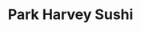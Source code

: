 ---
layout: place
title: "Park Harvey Sushi"
permalink: /oklahoma/oklahoma-city/park-harvey-sushi.html
stateAbbr: OK
stateName: Oklahoma
cityName: Oklahoma City
seo:
  name: "Park Harvey Sushi"
  type: Restaurant
  links: http://www.parkharveysushi.com/
description: "Park Harvey Sushi serves delicious sushi in Oklahoma City, Oklahoma. Try fresh Japanese dishes for a great dining experience. "
place_id: ChIJPQN6zy4XsocRq38z02GWX4w
photos:
  - name: >-
      places/ChIJPQN6zy4XsocRq38z02GWX4w/photos/AeeoHcJlGXHkDvaF-ZGxuMe-GTeNR8eWQq1Q0bC56-UeRfPSfNawzAoC0Xzr1b2v-WfgamMnQpJZIGDC8EQaY4TdgE6BfrM9ejc1oYQQ1A1rrCIlE2m4kvFA8c9wyAoCaI8sE9WC3Zt-9xr5IWkbZtQZsc-M5tqTzo0wpuHXPzDHOyOiZLPKXC5ai1VSWZA8OIT_pA8ZYodH__oyBjxpddKqgYTeIELBdstDFysmPuAC-FGi9k8Nyasx82iW9kbjbkVYn1lRVn-eUNAAkZvlMECLOpxzDwtLYuCDh0F3p8dXmF5Khsr_bzCJrx2Io659M4XWDGIXgbQSncjlJliMTtqprYSwOODqogqElD4cR8nt7EECKfOnu3Xwe1qMPy0xl575kxWW44v-_qlF3WMYA965bLn2D7wh1w6r1Mn3LEIZSQk
    widthPx: 4032
    heightPx: 3024
    authorAttributions:
      - displayName: Brian
        uri: https://maps.google.com/maps/contrib/104464325102580349558
        photoUri: >-
          https://lh3.googleusercontent.com/a-/ALV-UjVZw7vFkp3giGjBGvlDd_VCRN1owQAqb_UUYnyWRwaZOZy1hTDK=s100-p-k-no-mo
    flagContentUri: >-
      https://www.google.com/local/imagery/report/?cb_client=maps_api_places.places_api&image_key=!1e10!2sCIHM0ogKEICAgID9iLWNcQ&hl=en-US
    googleMapsUri: >-
      https://www.google.com/maps/place//data=!3m4!1e2!3m2!1sCIHM0ogKEICAgID9iLWNcQ!2e10!4m2!3m1!1s0x87b2172ecf7a033d:0x8c5f9661d3337fab
  - name: >-
      places/ChIJPQN6zy4XsocRq38z02GWX4w/photos/AeeoHcJPGNkrEczdZQNv2E9ze8YAgOMmHWxUpFnRfh-_cJZN7k6k6j0MxmYuwvBXepWnyze0qZkFRxkpdb9s0JwiHm_vZmBMYap1H0o3Iz5Lt2GvgBYQJukYTZixtny78e3KOkqMWm8LHAjpBVj74uBjPiWV8O4uzJRBGhSTSFCX1SMcer9o0DMNrhZar0YeBZ51LqY_iKD12gdmVDK7x1fjgrUhQx5WNC9tidhjypz-hPnon_jm7VJxs3TxkBvcZ3ESspl2iSCJB7NqkDGLyRkOjDlFpnOovdmMPIH4bwM7MPMSdNl39K-tCllZZiXJeICpjYpuRI_yBpTE_PA17sD4bzf8cptR7O6vgf_pzMdRVej1fLfEC0-ZOuEEv7CrGIH20s3iOS5lFq172UqI-4lcZUK5f-9LM0I9x0P9PSpeupOy4B0G
    widthPx: 4032
    heightPx: 3024
    authorAttributions:
      - displayName: Hector Laya
        uri: https://maps.google.com/maps/contrib/115858782213059709071
        photoUri: >-
          https://lh3.googleusercontent.com/a-/ALV-UjXw9HOOSEW1S5vyIyujz1zsrnUipSjtvt0q0DyP7zp8dXOJ2iXu=s100-p-k-no-mo
    flagContentUri: >-
      https://www.google.com/local/imagery/report/?cb_client=maps_api_places.places_api&image_key=!1e10!2sCIHM0ogKEICAgIDkh9H6vwE&hl=en-US
    googleMapsUri: >-
      https://www.google.com/maps/place//data=!3m4!1e2!3m2!1sCIHM0ogKEICAgIDkh9H6vwE!2e10!4m2!3m1!1s0x87b2172ecf7a033d:0x8c5f9661d3337fab
  - name: >-
      places/ChIJPQN6zy4XsocRq38z02GWX4w/photos/AeeoHcJhDy9-SaiDuGNzE-7mHEhziZhUx1nx8eh3loZmRBSG9tZ_m2fGC8kKviLyHsqItf9vokwulQVHIpRsSgkGh8p2x69tEWzKOcPCflpEz6Z7K6K3EIc9rYKP44Cb27gxGCzqb5rUC8NUh7Wkqwhvh4OnoE8ZZz2u6OtgpYHr_R1hz8PcH-t6vzRMklzOB1XMAFF7Zkjx1jtc9Bgm3YnBMSclMPXzd4-zlkboTpEXb0bIyMqSzJdnf2_5RE3x2oMxVCUNORPl3tvVlf6_kXLIvCom2-d8GTXPeAvrY02InSW6D_mHgYXbqreLHCQg1AZOpdP1ApWObplIMsi0dxa0VRvVQ-zGAJRTBBPtCTmiHJnpKU0RThYr-5SVIVRxjOTPZ1cOF_jp6csZMOnozSZzz1vqdrVck5b73Jb58f1eAw
    widthPx: 3024
    heightPx: 4032
    authorAttributions:
      - displayName: Victoria Parnell
        uri: https://maps.google.com/maps/contrib/117305673189760098947
        photoUri: >-
          https://lh3.googleusercontent.com/a-/ALV-UjXn_0QvL9NBdmmUcIgs99LXRfKkW4OoQg9SccrhOWbLiQLNLnaL0g=s100-p-k-no-mo
    flagContentUri: >-
      https://www.google.com/local/imagery/report/?cb_client=maps_api_places.places_api&image_key=!1e10!2sCIHM0ogKEICAgMCIjZK5VA&hl=en-US
    googleMapsUri: >-
      https://www.google.com/maps/place//data=!3m4!1e2!3m2!1sCIHM0ogKEICAgMCIjZK5VA!2e10!4m2!3m1!1s0x87b2172ecf7a033d:0x8c5f9661d3337fab
  - name: >-
      places/ChIJPQN6zy4XsocRq38z02GWX4w/photos/AeeoHcJtHyvMXve5dqWFRQmEh4obtZLPeKxYrgkZM_Rx62jahLjbat1gh1f2xJvKVgTtMOpyVv5r2SuqiB65v2uljFRcpTWL1D5oSzrcUMUlixcMLvA0qYOcvPlArjW61obkhtm6LFzO-mf5LCAinCpkphSITLhoR3ji2J6ekGJgRu80FHGEA5WVwLqrPmhvQpoj2RUWjpMKHAWgZE_PodRSbWjzYfhwkkYareAoFw50mznc-vghPnbk0CVrqakKycmVYB3r-si1RNOcjFyKKCVmtq89eruZkgpWwNazXKBk1cM17zZnzyIHMfKuPkhfvUTG9f1LRPD5DEO7sEmkS2dOCl4m5rtE-9fwyHWSQ9PMkQmjZ4dLP3lKS71yp74Jc4e3CnAWxRsm4xkLr_tLYizfm4ICAPkhGssgzcPRLRxPNPQ
    widthPx: 3000
    heightPx: 4000
    authorAttributions:
      - displayName: William Sunken
        uri: https://maps.google.com/maps/contrib/115744976172962395513
        photoUri: >-
          https://lh3.googleusercontent.com/a/ACg8ocKH9b0jAjdKKLhKo0f70dS6wFEzZAGx6bhbAyLIcFoV_iyR_Q=s100-p-k-no-mo
    flagContentUri: >-
      https://www.google.com/local/imagery/report/?cb_client=maps_api_places.places_api&image_key=!1e10!2sCIHM0ogKEICAgICe9ujRSw&hl=en-US
    googleMapsUri: >-
      https://www.google.com/maps/place//data=!3m4!1e2!3m2!1sCIHM0ogKEICAgICe9ujRSw!2e10!4m2!3m1!1s0x87b2172ecf7a033d:0x8c5f9661d3337fab
  - name: >-
      places/ChIJPQN6zy4XsocRq38z02GWX4w/photos/AeeoHcJgWtVKG_E6E9u-UztHpCEK5u1Ek-IR5ETVTvswHrZTKGrajmfJum-ynE2nqC7Hr-DSnr1PBw8zQkP1CzP-vKs3gcX7mspXdfSI55SJ1XjCowDSMSNM6QP7f-XLiDXilUhEO3MB99b6ZlLH2xiM6z-LmjrIPeitRcnz3ccZLeqjWL0ZFKfULYhX6f-iwuYDsdZ1HBarOxvc_x_t3e6njWecgMdbFEbA4x_NjyOEmwtMCpz-wXaZSNNk90SW06_q10_gnh7G6reiWX71tCsc5nbyUX9aqmIy_CvrMolN_ubtwS3lMusnJf8zCHVCfE9Jl-Qzpgs9djErYUgdb781DzfA3YYY27J9CcPKnhmF5FmABGWf947p3B8SjsEYB3OYyyDSqrMM_CxXfbU2StsPLpFQe5l8ZY4_4gy7b0w3BW25T_d8
    widthPx: 2268
    heightPx: 4032
    authorAttributions:
      - displayName: mrsC
        uri: https://maps.google.com/maps/contrib/117716352237725247285
        photoUri: >-
          https://lh3.googleusercontent.com/a-/ALV-UjVzT3P62kw7S5BMGma_s3NhowdI0SEABRsocAnZjL9GPniy-hUW=s100-p-k-no-mo
    flagContentUri: >-
      https://www.google.com/local/imagery/report/?cb_client=maps_api_places.places_api&image_key=!1e10!2sCIHM0ogKEICAgIDR2cPb4QE&hl=en-US
    googleMapsUri: >-
      https://www.google.com/maps/place//data=!3m4!1e2!3m2!1sCIHM0ogKEICAgIDR2cPb4QE!2e10!4m2!3m1!1s0x87b2172ecf7a033d:0x8c5f9661d3337fab
  - name: >-
      places/ChIJPQN6zy4XsocRq38z02GWX4w/photos/AeeoHcL7WNDhGRAcRW8BU4v5DWwxohz-BGa9saGwF5Yue7FZUimjp6fhQQW38co7QingzL3OxHknZ0xqrC4ugz4yOCQi4RC7UKqX2fUndnJspQSkixub5GR82Mj93TIR0FBJeHcQHemt4zvKMM32XrSQf7nEPjvRhp19gxbPRMIQCNAZ_UzPd0XiJ3l1XVi0Qx4NuIdfW97f2jGIvj89x2B1XPQYxAUkTt40zVy2nnC1Lgvrl9-_FZ90ZbJHdQjILekQ-sIQfF-6Bhejz7q7b69NYllOE8ue3lIBaCVs2HQ2n2AXY6w7xnyjvDfftLWsmzh26pQ4m3woRNgQ__ibb4OV8rTyXs_LrVg-5J_aC7w_e5iCxR2u0ubVgNfrIbSUkN7S76naKtfYvwWs9UKkYLrdBdaN7m1k24DRzaGqYsUWlX0y1GU
    widthPx: 4032
    heightPx: 1960
    authorAttributions:
      - displayName: Michael Kinney Media
        uri: https://maps.google.com/maps/contrib/115577594184863018153
        photoUri: >-
          https://lh3.googleusercontent.com/a-/ALV-UjUpdrz_h4DKqeKKdHOU4pyh4sxpVlO5G8OtTW590iqm7nkKiGY=s100-p-k-no-mo
    flagContentUri: >-
      https://www.google.com/local/imagery/report/?cb_client=maps_api_places.places_api&image_key=!1e10!2sCIHM0ogKEICAgICU-IvCmgE&hl=en-US
    googleMapsUri: >-
      https://www.google.com/maps/place//data=!3m4!1e2!3m2!1sCIHM0ogKEICAgICU-IvCmgE!2e10!4m2!3m1!1s0x87b2172ecf7a033d:0x8c5f9661d3337fab
  - name: >-
      places/ChIJPQN6zy4XsocRq38z02GWX4w/photos/AeeoHcJ5JvkbWTXg7Cpl48VhA3D4yUrM1ZiE1IipjHstU512DHIj9uJK_lHsLuKl51R-1_cA8E08aXOpsuCG0kSraRdbWUOulDCGiCM4OC7UsztNRd5Sql8BNBOQ51RumFWvumsfNGds3lb3nd1ksiyq8fVbGJOsDtO9bwqLg8a0of7Wclz5ZeBqOPvcelv0MBH1uDaOtLqVU5rrefhF1f5gyzreDEGq9xDhrSYbeFFgLaCUkSXp8xa6zn0VU_AnUggLGSYIyoCTdx99n541z-dPMImJeA8jxyr5xAkQ7i3Px1P7ZAuPQrc7cXm21quMOqKY2s77w3Hil3OwAgRN9VEubXgsBi3Ad3YmLLyvHPaL3PBrx0L6xN6ZzeOdpdZtYCuyT1e5T5H05BBT3OTUdgr6Ntlrsi2pmF2jh5nC3YNWb280iQ
    widthPx: 4000
    heightPx: 3000
    authorAttributions:
      - displayName: Rhea Haas
        uri: https://maps.google.com/maps/contrib/109656526619261855962
        photoUri: >-
          https://lh3.googleusercontent.com/a-/ALV-UjWjuTqfVPoAntudTFcCy46wqB6NFyhcXjfWoC1ZjsXpH_4WLrikaQ=s100-p-k-no-mo
    flagContentUri: >-
      https://www.google.com/local/imagery/report/?cb_client=maps_api_places.places_api&image_key=!1e10!2sCIHM0ogKEICAgIDp15uZFA&hl=en-US
    googleMapsUri: >-
      https://www.google.com/maps/place//data=!3m4!1e2!3m2!1sCIHM0ogKEICAgIDp15uZFA!2e10!4m2!3m1!1s0x87b2172ecf7a033d:0x8c5f9661d3337fab
  - name: >-
      places/ChIJPQN6zy4XsocRq38z02GWX4w/photos/AeeoHcLOaOSqcDNnCjSnIWVq8lz7RZU4ep_3MjHirhqoZ7SKBWYzbYovgMhsI80qzFYTpIvyd-3gQOS1cFIjoz1bff-RJtskrxxbHxwp6fce-cSJ1g1yECzWSI_3DJcxmBPDMa6A4aO9sdqDgr8m09m2GYnm8FjS2PcUUvvXn8f20BQDm7jAosMFIhulaC1TyGPXE3vMXfOPmJK5fC19X7PfUspPbH2GJYCN4Twf70LTdkW2fBwHyQySK1uRutEJZ-SdCVbOPaYjML0G8e28dwmsVjiGkYEDE3Y-brOyPWFgGJ8xj3TpsiR4auB8VTn430vR5c-yXxIN0DePElauafjZLQ-UmaOvrauSgxVyIDBrif2CQ2_oWf83KEjBLgI7hrK6GWXkxhfOB2zQU36gZ5YCcFXCWIvuvyMz5cy9jJIDZCMnFQ
    widthPx: 4080
    heightPx: 3072
    authorAttributions:
      - displayName: dale murdock
        uri: https://maps.google.com/maps/contrib/101792659855794875150
        photoUri: >-
          https://lh3.googleusercontent.com/a-/ALV-UjUHpbQOApBV1XHtwnJnChgUQK-un3F94zPTni_FzSRzSiMw5l0w3Q=s100-p-k-no-mo
    flagContentUri: >-
      https://www.google.com/local/imagery/report/?cb_client=maps_api_places.places_api&image_key=!1e10!2sCIHM0ogKEICAgICOrL_FaA&hl=en-US
    googleMapsUri: >-
      https://www.google.com/maps/place//data=!3m4!1e2!3m2!1sCIHM0ogKEICAgICOrL_FaA!2e10!4m2!3m1!1s0x87b2172ecf7a033d:0x8c5f9661d3337fab
  - name: >-
      places/ChIJPQN6zy4XsocRq38z02GWX4w/photos/AeeoHcLEfoXGfwOo9GAskhNIu5OGavpnovv2Oefv8SXRhn4Az8lzsgcFTNJc9OtePDYp_yQozmb5ZbpWbwWPsGhLO8F4B0mDxDRWzMh0P8mgdf6cmVvP5GwkkBe5m3uDsNhYVQ0eqrH9YTTpoG4GkuuMF7z5edfog-nal8lCItTlI58QDWQDxiDTFeBZ3ndr2r-oTVsqBhiO1Ati4x8to6JvX8a2TtX2nq9433XDvQd62PJPaKD8c1La1G_UZ82LK1WorJKR6vucOl2axxwnbrZ1gzyC5Bl78GC8PF640ZA4KY_JkWJnvTUm8m8oi8uHOCEHEH6VpC0hodq5TWVqMuJEexMZ-KS36xgDfIdjMToTQBmmmpjRcOd_R02AVmiV_3_644YB2jGFm0QCsLv2zzUwU6Ei55jW9SVejH0PMccqftDfbZA
    widthPx: 2268
    heightPx: 4032
    authorAttributions:
      - displayName: Mr. Fixit
        uri: https://maps.google.com/maps/contrib/101107670041405020368
        photoUri: >-
          https://lh3.googleusercontent.com/a-/ALV-UjVjJ3OKLYxcQjpYTh7Jj1XDzOWJnllG4CpviQw7-yWe-2pWIjo0=s100-p-k-no-mo
    flagContentUri: >-
      https://www.google.com/local/imagery/report/?cb_client=maps_api_places.places_api&image_key=!1e10!2sCIHM0ogKEICAgICyjoKXjgE&hl=en-US
    googleMapsUri: >-
      https://www.google.com/maps/place//data=!3m4!1e2!3m2!1sCIHM0ogKEICAgICyjoKXjgE!2e10!4m2!3m1!1s0x87b2172ecf7a033d:0x8c5f9661d3337fab
  - name: >-
      places/ChIJPQN6zy4XsocRq38z02GWX4w/photos/AeeoHcL04UxtOYX3nDqi5RKiWvvWWwjbeeCBbOyyGZ9sgIeGHf8e628T4tNMFMZfjtrZ7x_XIzTtfw4hCVSB543ISwB_U3dZYk3fqXmiI44bz-Xjdw7f5HvrCvyHefW0NIfaUZUhF6cjnNraD1jZPo9KZDe0BeRjX0LaFujOkydthEnGK1ns1KN76nLKGSDQGVK0o54tILuzA0yfQaqbJZBkV0m3SdIu1zj-HYd8H5cTsNVGwhZQoEdeA994fIv5Hv9jI_2GcdeLxCdrRDWoI4_dA_WaZUi1eYp7D5eXtWY628J6jL1GPQItJlWt-ItBDT7bcrngYsHtn6nh25Lh71OfQHuNYXnWP86Dr2Uxz-FX_ynluTO5vv5GIxjwjRiMBzooFCD5pmEQ1DioazFzeGqdzSxD4VX90e_d_GMiRGanncTJeSc
    widthPx: 4080
    heightPx: 3072
    authorAttributions:
      - displayName: dale murdock
        uri: https://maps.google.com/maps/contrib/101792659855794875150
        photoUri: >-
          https://lh3.googleusercontent.com/a-/ALV-UjUHpbQOApBV1XHtwnJnChgUQK-un3F94zPTni_FzSRzSiMw5l0w3Q=s100-p-k-no-mo
    flagContentUri: >-
      https://www.google.com/local/imagery/report/?cb_client=maps_api_places.places_api&image_key=!1e10!2sCIHM0ogKEICAgICOrL_F_AE&hl=en-US
    googleMapsUri: >-
      https://www.google.com/maps/place//data=!3m4!1e2!3m2!1sCIHM0ogKEICAgICOrL_F_AE!2e10!4m2!3m1!1s0x87b2172ecf7a033d:0x8c5f9661d3337fab
address: '200 N Harvey Ave #100, Oklahoma City, OK 73102, USA'
street: '200 N Harvey Ave #100'
city: Oklahoma City
state: OK
zip: '73102'
country: USA
neighborhood: Central Oklahoma City
latitude: '35.469032'
longitude: '-97.517859'
accessibility_options:
  wheelchairAccessibleParking: true
  wheelchairAccessibleEntrance: true
  wheelchairAccessibleRestroom: true
  wheelchairAccessibleSeating: true
business_status: OPERATIONAL
name: Park Harvey Sushi
google_maps_links:
  directionsUri: >-
    https://www.google.com/maps/dir//''/data=!4m7!4m6!1m1!4e2!1m2!1m1!1s0x87b2172ecf7a033d:0x8c5f9661d3337fab!3e0
  placeUri: https://maps.google.com/?cid=10114968634996785067
  writeAReviewUri: >-
    https://www.google.com/maps/place//data=!4m3!3m2!1s0x87b2172ecf7a033d:0x8c5f9661d3337fab!12e1
  reviewsUri: >-
    https://www.google.com/maps/place//data=!4m4!3m3!1s0x87b2172ecf7a033d:0x8c5f9661d3337fab!9m1!1b1
  photosUri: >-
    https://www.google.com/maps/place//data=!4m3!3m2!1s0x87b2172ecf7a033d:0x8c5f9661d3337fab!10e5
primary_type: Sushi Restaurant
opening_hours:
  regular: null
  current: null
secondary_opening_hours:
  regular:
    weekdayDescriptions: null
    type: null
  current:
    weekdayDescriptions: null
    type: null
phone: (405) 600-7575
price_level: PRICE_LEVEL_MODERATE
price_range: $10 &ndash; $20
rating: '4.3'
rating_count: 296
website: http://www.parkharveysushi.com/
reviews: null
parking_options: null
payment_options: null
allow_dogs: null
curbside_pickup: null
delivery: null
dine_in: null
good_for_children: null
good_for_groups: null
good_for_sports: null
live_music: null
menu_for_children: null
outdoor_seating: null
reservable: null
restroom: null
serves_beer: null
serves_breakfast: null
serves_brunch: null
serves_cocktails: null
serves_coffee: null
serves_dinner: null
serves_dessert: null
serves_lunch: null
serves_vegetarian_food: null
serves_wine: null
takeout: null
summary: null

---